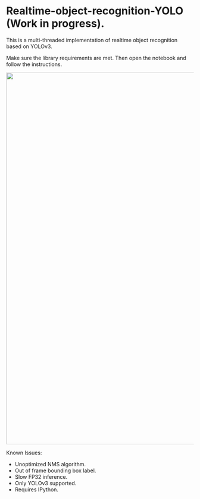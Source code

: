 # Realtime-object-recognition-YOLO (Work in progress).

This is a multi-threaded implementation of realtime object recognition based on YOLOv3.

Make sure the library requirements are met. Then open the notebook and follow the instructions.

<img src="https://github.com/keygenx/Realtime-video-recognition-YOLO/blob/main/screenshot/1.png?raw=true" width="1000"></a>


Known Issues:
- Unoptimized NMS algorithm.
- Out of frame bounding box label.
- Slow FP32 inference.
- Only YOLOv3 supported.
- Requires IPython.
